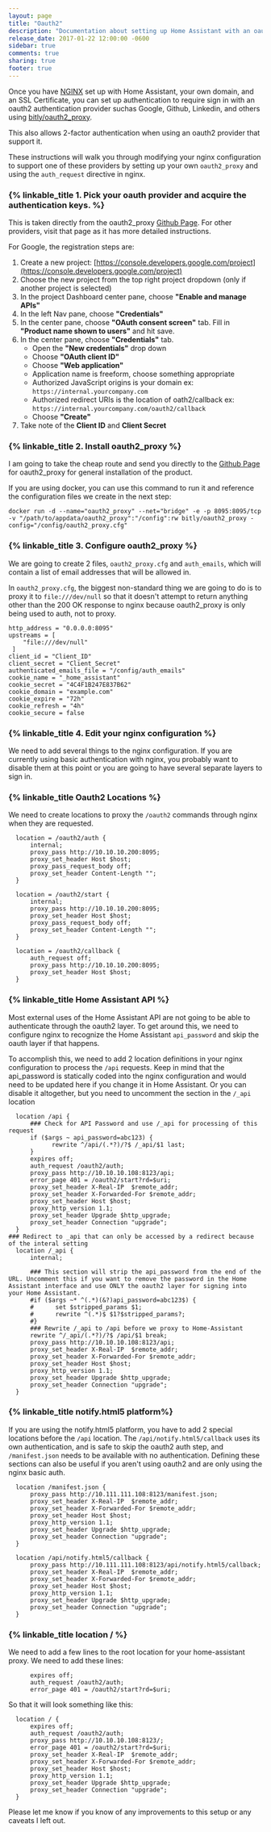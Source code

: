 ```yaml
---
layout: page
title: "Oauth2"
description: "Documentation about setting up Home Assistant with an oauth2 Auth provider using nginx and bitly/oauth2_proxy."
release_date: 2017-01-22 12:00:00 -0600
sidebar: true
comments: true
sharing: true
footer: true
---
```


Once you have [NGINX](https://home-assistant.io/ecosystem/nginx/) set up with Home Assistant, your own domain, and an SSL Certificate, you can set up authentication to require sign in with an oauth2 authentication provider suchas Google, Github, Linkedin, and others using [bitly/oauth2_proxy](https://github.com/bitly/oauth2_proxy).

This also allows 2-factor authentication when using an oauth2 provider that support it.

These instructions will walk you through modifying your nginx configuration to support one of these providers by setting up your own `oauth2_proxy` and using the `auth_request` directive in nginx.

### {% linkable_title 1. Pick your oauth provider and acquire the authentication keys. %}

This is taken directly from the oauth2_proxy [Github Page](https://github.com/bitly/oauth2_proxy). For other providers, visit that page as it has more detailed instructions.

For Google, the registration steps are:

1. Create a new project: [https://console.developers.google.com/project](https://console.developers.google.com/project)
2. Choose the new project from the top right project dropdown (only if another project is selected)
3. In the project Dashboard center pane, choose **"Enable and manage APIs"**
4. In the left Nav pane, choose **"Credentials"**
5. In the center pane, choose **"OAuth consent screen"** tab. Fill in **"Product name shown to users"** and hit save.
6. In the center pane, choose **"Credentials"** tab.
   * Open the **"New credentials"** drop down
   * Choose **"OAuth client ID"**
   * Choose **"Web application"**
   * Application name is freeform, choose something appropriate
   * Authorized JavaScript origins is your domain ex: `https://internal.yourcompany.com`
   * Authorized redirect URIs is the location of oath2/callback ex: `https://internal.yourcompany.com/oauth2/callback`
   * Choose **"Create"**
4. Take note of the **Client ID** and **Client Secret**

### {% linkable_title 2. Install oauth2_proxy %}

I am going to take the cheap route and send you directly to the [Github Page](https://github.com/bitly/oauth2_proxy) for oauth2_proxy for general installation of the product.

If you are using docker, you can use this command to run it and reference the configuration files we create in the next step:

```
docker run -d --name="oauth2_proxy" --net="bridge" -e -p 8095:8095/tcp -v "/path/to/appdata/oauth2_proxy":"/config":rw bitly/oauth2_proxy -config="/config/oauth2_proxy.cfg"
```

### {% linkable_title 3. Configure oauth2_proxy %}

We are going to create 2 files, `oauth2_proxy.cfg` and `auth_emails`, which will contain a list of email addresses that will be allowed in.

In `oauth2_proxy.cfg`, the biggest non-standard thing we are going to do is to proxy it to `file:///dev/null` so that it doesn't attempt to return anything other than the 200 OK response to nginx because oauth2_proxy is only being used to auth, not to proxy.

```
http_address = "0.0.0.0:8095"
upstreams = [
    "file:///dev/null"
 ]
client_id = "Client_ID"
client_secret = "Client_Secret"
authenticated_emails_file = "/config/auth_emails"
cookie_name = "_home_assistant"
cookie_secret = "4C4F1B247E837B62"
cookie_domain = "example.com"
cookie_expire = "72h"
cookie_refresh = "4h"
cookie_secure = false
```

### {% linkable_title 4. Edit your nginx configuration %}

We need to add several things to the nginx configuration. If you are currently using basic authentication with nginx, you probably want to disable them at this point or you are going to have several separate layers to sign in.

### {% linkable_title Oauth2 Locations %}

We need to create locations to proxy the `/oauth2` commands through nginx when they are requested.
```
  location = /oauth2/auth {
      internal;
      proxy_pass http://10.10.10.200:8095;
      proxy_set_header Host $host;
      proxy_pass_request_body off;
      proxy_set_header Content-Length "";
  }

  location = /oauth2/start {
      internal;
      proxy_pass http://10.10.10.200:8095;
      proxy_set_header Host $host;
      proxy_pass_request_body off;
      proxy_set_header Content-Length "";
  }
  
  location = /oauth2/callback {
      auth_request off;
      proxy_pass http://10.10.10.200:8095;
      proxy_set_header Host $host;
  }
```  

### {% linkable_title Home Assistant API %}

Most external uses of the Home Assistant API are not going to be able to authenticate through the oauth2 layer. To get around this, we need to configure nginx to recognize the Home Assistant `api_password` and skip the oauth layer if that happens.

To accomplish this, we need to add 2 location definitions in your nginx configuration to process the `/api` requests. Keep in mind that the api_password is statically coded into the nginx configuration and would need to be updated here if you change it in Home Assistant. Or you can disable it altogether, but you need to uncomment the section in the `/_api` location

```
  location /api {
      ### Check for API Password and use /_api for processing of this request
      if ($args ~ api_password=abc123) {
            rewrite ^/api/(.*?)/?$ /_api/$1 last;
      }
      expires off;
      auth_request /oauth2/auth;
      proxy_pass http://10.10.10.108:8123/api;
      error_page 401 = /oauth2/start?rd=$uri;
      proxy_set_header X-Real-IP  $remote_addr;
      proxy_set_header X-Forwarded-For $remote_addr;
      proxy_set_header Host $host;
      proxy_http_version 1.1;
      proxy_set_header Upgrade $http_upgrade;
      proxy_set_header Connection "upgrade";
  }
### Redirect to _api that can only be accessed by a redirect because of the interal setting
  location /_api {
      internal;

      ### This section will strip the api_password from the end of the URL. Uncomment this if you want to remove the password in the Home Assistant interface and use ONLY the oauth2 layer for signing into your Home Assistant.
      #if ($args ~* ^(.*)(&?)api_password=abc123$) {
      #      set $stripped_params $1;
      #      rewrite ^(.*)$ $1?$stripped_params?;
      #}
      ### Rewrite /_api to /api before we proxy to Home-Assistant
      rewrite ^/_api/(.*?)/?$ /api/$1 break;
      proxy_pass http://10.10.10.108:8123/api;
      proxy_set_header X-Real-IP  $remote_addr;
      proxy_set_header X-Forwarded-For $remote_addr;
      proxy_set_header Host $host;
      proxy_http_version 1.1;
      proxy_set_header Upgrade $http_upgrade;
      proxy_set_header Connection "upgrade";
  }
```

### {% linkable_title notify.html5 platform%}

If you are using the notify.html5 platform, you have to add 2 special locations before the `/api` location. The `/api/notify.html5/callback` uses its own authentication, and is safe to skip the oauth2 auth step, and `/manifest.json` needs to be available with no authentication. Defining these sections can also be useful if you aren't using oauth2 and are only using the nginx basic auth.

```
  location /manifest.json {
      proxy_pass http://10.111.111.108:8123/manifest.json;
      proxy_set_header X-Real-IP  $remote_addr;
      proxy_set_header X-Forwarded-For $remote_addr;
      proxy_set_header Host $host;
      proxy_http_version 1.1;
      proxy_set_header Upgrade $http_upgrade;
      proxy_set_header Connection "upgrade";
  }
  
  location /api/notify.html5/callback {
      proxy_pass http://10.111.111.108:8123/api/notify.html5/callback;
      proxy_set_header X-Real-IP  $remote_addr;
      proxy_set_header X-Forwarded-For $remote_addr;
      proxy_set_header Host $host;
      proxy_http_version 1.1;
      proxy_set_header Upgrade $http_upgrade;
      proxy_set_header Connection "upgrade";
  }

```

### {% linkable_title location / %}

We need to add a few lines to the root location for your home-assistant proxy. We need to add these lines:

```
      expires off;
      auth_request /oauth2/auth;
      error_page 401 = /oauth2/start?rd=$uri;
```

So that it will look something like this:

```
  location / {
      expires off;
      auth_request /oauth2/auth;
      proxy_pass http://10.10.10.108:8123/;
      error_page 401 = /oauth2/start?rd=$uri;
      proxy_set_header X-Real-IP  $remote_addr;
      proxy_set_header X-Forwarded-For $remote_addr;
      proxy_set_header Host $host;
      proxy_http_version 1.1;
      proxy_set_header Upgrade $http_upgrade;
      proxy_set_header Connection "upgrade";
  }
```

Please let me know if you know of any improvements to this setup or any caveats I left out.
